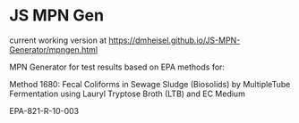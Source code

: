 # JS MPN Gen

current working version at https://dmheisel.github.io/JS-MPN-Generator/mpngen.html

MPN Generator for test results based on EPA methods for:

Method 1680: Fecal Coliforms in Sewage Sludge (Biosolids) by MultipleTube Fermentation using Lauryl Tryptose Broth (LTB) and EC Medium

EPA-821-R-10-003
